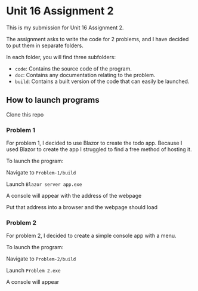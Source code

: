 # Unit 16 Assignment 2

This is my submission for Unit 16 Assignment 2.

The assignment asks to write the code for 2 problems, and I have decided to put them in separate folders.

In each folder, you will find three subfolders:

- `code`: Contains the source code of the program.
- `doc`: Contains any documentation relating to the problem.
- `build`: Contains a built version of the code that can easily be launched.

## How to launch programs

Clone this repo

### Problem 1

For problem 1, I decided to use Blazor to create the todo app. Because I used Blazor to create the app I struggled to find a free method of hosting it.

To launch the program:

Navigate to `Problem-1/build`

Launch `Blazor server app.exe`

A console will appear with the address of the webpage

Put that address into a browser and the webpage should load

### Problem 2

For problem 2, I decided to create a simple console app with a menu.

To launch the program:

Navigate to `Problem-2/build`

Launch `Problem 2.exe`

A console will appear
